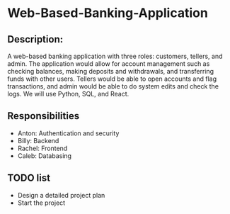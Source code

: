 # Web-Based-Banking-Application

## Description:

  A web-based banking application with three roles: customers, tellers, and admin. The application would allow for account management such as checking balances, making deposits and withdrawals, and transferring funds with other users. Tellers would be able to open accounts and flag transactions, and admin would be able to do system edits and check the logs. We will use Python, SQL, and React.

## Responsibilities

  - Anton:  Authentication and security
  - Billy: Backend
  - Rachel: Frontend
  - Caleb: Databasing


## TODO list

  - Design a detailed project plan
  - Start the project
